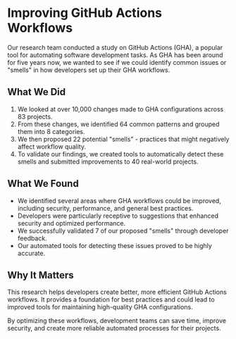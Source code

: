 # Improving GitHub Actions Workflows

Our research team conducted a study on GitHub Actions (GHA), a popular tool for automating software development tasks. As GHA has been around for five years now, we wanted to see if we could identify common issues or "smells" in how developers set up their GHA workflows.

## What We Did

1. We looked at over 10,000 changes made to GHA configurations across 83 projects.
2. From these changes, we identified 64 common patterns and grouped them into 8 categories.
3. We then proposed 22 potential "smells" - practices that might negatively affect workflow quality.
4. To validate our findings, we created tools to automatically detect these smells and submitted improvements to 40 real-world projects.

## What We Found

- We identified several areas where GHA workflows could be improved, including security, performance, and general best practices.
- Developers were particularly receptive to suggestions that enhanced security and optimized performance.
- We successfully validated 7 of our proposed "smells" through developer feedback.
- Our automated tools for detecting these issues proved to be highly accurate.

## Why It Matters

This research helps developers create better, more efficient GitHub Actions workflows. It provides a foundation for best practices and could lead to improved tools for maintaining high-quality GHA configurations.

By optimizing these workflows, development teams can save time, improve security, and create more reliable automated processes for their projects.
